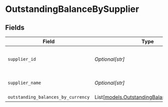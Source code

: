 # OutstandingBalanceBySupplier


## Fields

| Field                                                                                  | Type                                                                                   | Required                                                                               | Description                                                                            | Example                                                                                |
| -------------------------------------------------------------------------------------- | -------------------------------------------------------------------------------------- | -------------------------------------------------------------------------------------- | -------------------------------------------------------------------------------------- | -------------------------------------------------------------------------------------- |
| `supplier_id`                                                                          | *Optional[str]*                                                                        | :heavy_minus_sign:                                                                     | Unique identifier for the supplier.                                                    | 123                                                                                    |
| `supplier_name`                                                                        | *Optional[str]*                                                                        | :heavy_minus_sign:                                                                     | Full name of the supplier.                                                             | Super Store                                                                            |
| `outstanding_balances_by_currency`                                                     | List[[models.OutstandingBalanceByCurrency](../models/outstandingbalancebycurrency.md)] | :heavy_minus_sign:                                                                     | N/A                                                                                    |                                                                                        |